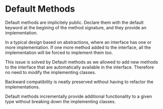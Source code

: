 # Default Methods

Default methods are implicitely public.
Declare them with the default keyword at the begining of the method signature, and they provide an implementation.

In a typical design based on abstractions, where an interface has one or more implementation.
If one more method added to the interface, all the implementation will be forced to implement them too.

This issue is solved by Default methods as we allowed to add new methods to the interface that are automatically
available in the interface. Therefore no need to modify the implementing classes.

Backward compatibility is neatly preserved without having to refactor the implementations.

Default methods incrementally provide additional functionality to a given type without breaking down the implementing
classes.
